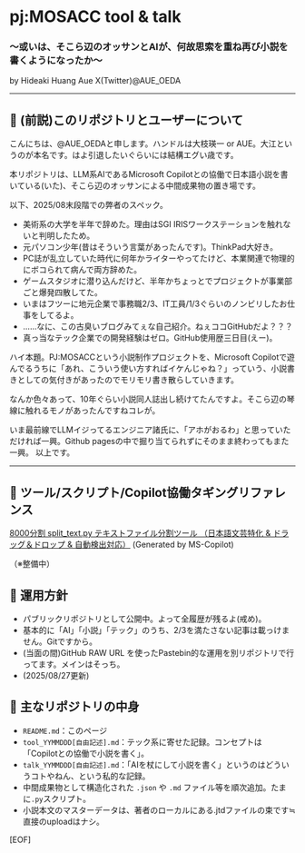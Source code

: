 # pj:MOSACC tool & talk
### ～或いは、そこら辺のオッサンとAIが、何故思索を重ね再び小説を書くようになったか～

by Hideaki Huang Aue  X(Twitter)@AUE_OEDA

---

## 📁 (前説)このリポジトリとユーザーについて
こんにちは、@AUE_OEDAと申します。ハンドルは大枝瑛一 or AUE。大江というのが本名です。はよ引退したいぐらいには結構エグい歳です。

本リポジトリは、LLM系AIであるMicrosoft Copilotとの協働で日本語小説を書いている(いた)、そこら辺のオッサンによる中間成果物の置き場です。

以下、2025/08末段階での弊者のスペック。
- 美術系の大学を半年で辞めた。理由はSGI IRISワークステーションを触れないと判明したため。
- 元パソコン少年(昔はそういう言葉があったんです)。ThinkPad大好き。
- PC誌が乱立していた時代に何年かライターやってたけど、本業関連で物理的にボコられて病んで両方辞めた。
- ゲームスタジオに潜り込んだけど、半年かちょっとでプロジェクトが事業部ごと爆発四散してた。
- いまはフツーに地元企業で事務職2/3、IT工員/1/3ぐらいのノンビリしたお仕事をしてるよ。
- ……なに、この古臭いブログみてぇな自己紹介。ねぇココGitHubだよ？？？
- 真っ当なテック企業での開発経験はゼロ。GitHub使用歴三日目(えー)。

ハイ本題。PJ:MOSACCという小説制作プロジェクトを、Microsoft Copilotで遊んでるうちに「あれ、こういう使い方すればイケんじゃね？」っていう、小説書きとしての気付きがあったのでモリモリ書き散らしていきます。

なんか色々あって、10年ぐらい小説同人誌出し続けてたんですよ。そこら辺の琴線に触れるモノがあったんですねコレが。

いま最前線でLLMイジってるエンジニア諸氏に、「アホがおるわ」と思っていただければ一興。Github pagesの中で掘り当てられずにそのまま終わってもまた一興。
以上です。

---

## 🧰 ツール/スクリプト/Copilot協働タギングリファレンス

[8000分割 split_text.py テキストファイル分割ツール （日本語文芸特化 & ドラッグ＆ドロップ & 自動検出対応）](https://github.com/hideakioe/docs/tree/main/8000_Bunkatsu) (Generated by MS-Copilot)

（※整備中）

## 🧪 運用方針

- パブリックリポジトリとして公開中。よって全履歴が残るよ(戒め)。
- 基本的に「AI」「小説」「テック」のうち、2/3を満たさない記事は載っけません。Gitですから。
- (当面の間)GitHub RAW URL を使ったPastebin的な運用を別リポジトリで行ってます。メインはそっち。
- (2025/08/27更新)

## 🔗 主なリポジトリの中身

- `README.md`：このページ
- `tool_YYMMDDD[自由記述].md`：テック系に寄せた記録。コンセプトは「Copilotとの協働で小説を書く」。
- `talk_YYMMDDD[自由記述].md`：「AIを杖にして小説を書く」というのはどういうコトやねん、という私的な記録。
- 中間成果物として構造化された `.json` や `.md` ファイル等を順次追加。たまに`.py`スクリプト。
- 小説本文のマスターデータは、著者のローカルにある.jtdファイルの束です≒直接のuploadはナシ。

[EOF]
